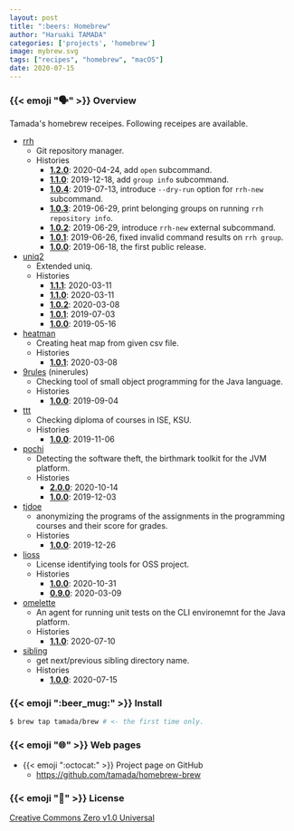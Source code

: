 ```yaml
---
layout: post
title: ":beers: Homebrew"
author: "Haruaki TAMADA"
categories: ['projects', 'homebrew']
image: mybrew.svg
tags: ["recipes", "homebrew", "macOS"]
date: 2020-07-15
---
```


### {{< emoji ":speaking_head:" >}} Overview

Tamada's homebrew receipes.
Following receipes are available.

* [rrh](../rrh)
    * Git repository manager.
    * Histories
        * [**1.2.0**](https://github.com/tamada/rrh/releases/tag/v1.2.0): 2020-04-24, add `open` subcommand.
        * [**1.1.0**](https://github.com/tamada/rrh/releases/tag/v1.1.0): 2019-12-18, add `group info` subcommand.
        * [**1.0.4**](https://github.com/tamada/rrh/releases/tag/v1.0.4): 2019-07-13, introduce `--dry-run` option for `rrh-new` subcommand.
        * [**1.0.3**](https://github.com/tamada/rrh/releases/tag/v1.0.3): 2019-06-29, print belonging groups on running `rrh repository info`.
        * [**1.0.2**](https://github.com/tamada/rrh/releases/tag/v1.0.2): 2019-06-29, introduce `rrh-new` external subcommand.
        * [**1.0.1**](https://github.com/tamada/rrh/releases/tag/v1.0.1): 2019-06-26, fixed invalid command results on `rrh group`.
        * [**1.0.0**](https://github.com/tamada/rrh/releases/tag/v1.0.0): 2019-06-18, the first public release.
* [uniq2](../uniq2)
    * Extended uniq.
    * Histories
        * [**1.1.1**](https://github.com/tamada/uniq2/releases/tag/v1.1.1): 2020-03-11
        * [**1.1.0**](https://github.com/tamada/uniq2/releases/tag/v1.1.0): 2020-03-11
        * [**1.0.2**](https://github.com/tamada/uniq2/releases/tag/v1.0.2): 2020-03-08
        * [**1.0.1**](https://github.com/tamada/uniq2/releases/tag/v1.0.1): 2019-07-03
        * [**1.0.0**](https://github.com/tamada/uniq2/releases/tag/v1.0.0): 2019-05-16
* [heatman](../heatman)
    * Creating heat map from given csv file.
    * Histories
        * [**1.0.1**](https://github.com/tamada/goheatman/releases/tag/v1.0.1): 2020-03-08
* [9rules](../9rules) (ninerules)
    * Checking tool of small object programming for the Java language.
    * Histories
        * [**1.0.0**](https://github.com/tamada/9rules/releases/tag/v1.0.0): 2019-09-04
* [ttt](../ttt)
    * Checking diploma of courses in ISE, KSU.
    * Histories
        * [**1.0.0**](https://github.com/tamada/ttt/releases/tag/v1.0.0): 2019-11-06
* [pochi](../pochi)
    * Detecting the software theft, the birthmark toolkit for the JVM platform.
    * Histories
        * [**2.0.0**](https://github.com/tamada/pochi/releases/tag/v2.0.0): 2020-10-14
        * [**1.0.0**](https://github.com/tamada/pochi/releases/tag/v1.0.0): 2019-12-03
* [tjdoe](../tjdoe)
    * anonymizing the programs of the assignments in the programming courses and their score for grades.
    * Histories
        * [**1.0.0**](https://github.com/tamada/tjdoe/releases/tag/v1.0.0): 2019-12-26
* [lioss](../lioss)
    * License identifying tools for OSS project.
    * Histories
        * [**1.0.0**](https://github.com/tamada/lioss/releases/tag/v1.0.0): 2020-10-31
        * [**0.9.0**](https://github.com/tamada/lioss/releases/tag/v0.9.0): 2020-03-09
* [omelette](../omelette)
    * An agent for running unit tests on the CLI environemnt for the Java platform.
    * Histories
        * [**1.1.0**](https://github.com/tamada/omelette/releases/tag/v1.1.0): 2020-07-10
* [sibling](../sibling)
    * get next/previous sibling directory name.
    * Histories
        * [**1.0.0**](https://github.com/tamada/sibling/releases/tag/v1.0.0): 2020-07-15

### {{< emoji ":beer_mug:" >}} Install

```sh
$ brew tap tamada/brew # <- the first time only.
```

### {{< emoji ":globe_with_meridians:" >}} Web pages

* {{< emoji ":octocat:" >}} Project page on GitHub
    * https://github.com/tamada/homebrew-brew

### {{< emoji ":scroll:" >}} License

[Creative Commons Zero v1.0 Universal](https://github.com/tamada/homebrew-brew/blob/master/LICENSE)

